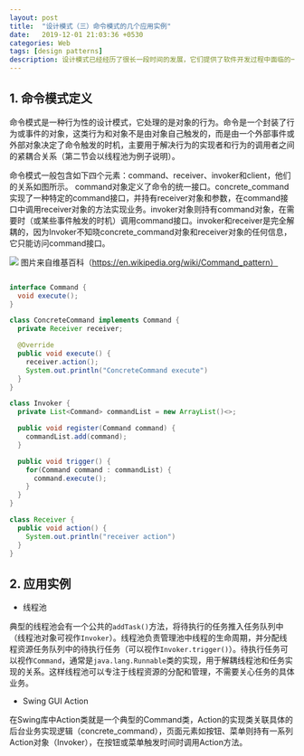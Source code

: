 ```yaml
---
layout: post
title:  "设计模式（三）命令模式的几个应用实例"
date:   2019-12-01 21:03:36 +0530
categories: Web
tags: [design patterns]
description: 设计模式已经经历了很长一段时间的发展，它们提供了软件开发过程中面临的一般问题的最佳解决方案
---
```


## 1. 命令模式定义

命令模式是一种行为性的设计模式，它处理的是对象的行为。命令是一个封装了行为或事件的对象，这类行为和对象不是由对象自己触发的，而是由一个外部事件或外部对象决定了命令触发的时机，主要用于解决行为的实现者和行为的调用者之间的紧耦合关系（第二节会以线程池为例子说明）。

命令模式一般包含如下四个元素：command、receiver、invoker和client，他们的关系如图所示。
command对象定义了命令的统一接口。concrete_command实现了一种特定的command接口，并持有receiver对象和参数，在command接口中调用receiver对象的方法实现业务。invoker对象则持有command对象，在需要时（或某些事件触发的时机）调用command接口。invoker和receiver是完全解耦的，因为Invoker不知晓concrete_command对象和receiver对象的任何信息，它只能访问command接口。

![](https://phaedo.github.io/blog/post-assets/2019-12/command_pattern.png)
图片来自维基百科（https://en.wikipedia.org/wiki/Command_pattern）

```java

interface Command {
  void execute();
}

class ConcreteCommand implements Command {
  private Receiver receiver;

  @Override
  public void execute() {
    receiver.action();
    System.out.println("ConcreteCommand execute")
  }
}

class Invoker {
  private List<Command> commandList = new ArrayList()<>;

  public void register(Command command) {
    commandList.add(command);
  }

  public void trigger() {
    for(Command command : commandList) {
      command.execute();
    }
  }
}

class Receiver {
  public void action() {
    System.out.println("receiver action")
  }
}

```

## 2. 应用实例

- 线程池

典型的线程池会有一个公共的`addTask()`方法，将待执行的任务推入任务队列中（线程池对象可视作`Invoker`）。线程池负责管理池中线程的生命周期，并分配线程资源任务队列中的待执行任务（可以视作`Invoker.trigger()`）。待执行任务可以视作`Command`，通常是`java.lang.Runnable`类的实现，用于解耦线程池和任务实现的关系。这样线程池可以专注于线程资源的分配和管理，不需要关心任务的具体业务。

- Swing GUI Action

在Swing库中Action类就是一个典型的Command类，Action的实现类关联具体的后台业务实现逻辑（concrete_command），页面元素如按钮、菜单则持有一系列Action对象（Invoker），在按钮或菜单触发时间时调用Action方法。

